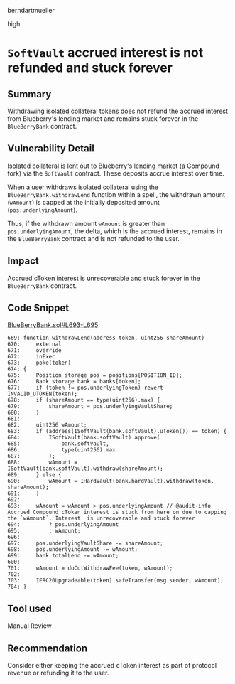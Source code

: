 berndartmueller

high

# `SoftVault` accrued interest is not refunded and stuck forever

## Summary

Withdrawing isolated collateral tokens does not refund the accrued interest from Blueberry's lending market and remains stuck forever in the `BlueBerryBank` contract.

## Vulnerability Detail

Isolated collateral is lent out to Blueberry's lending market (a Compound fork) via the `SoftVault` contract. These deposits accrue interest over time.

When a user withdraws isolated collateral using the `BlueBerryBank.withdrawLend` function within a spell, the withdrawn amount (`wAmount`) is capped at the initially deposited amount (`pos.underlyingAmount`).

Thus, if the withdrawn amount `wAmount` is greater than `pos.underlyingAmount`, the delta, which is the accrued interest, remains in the `BlueBerryBank` contract and is not refunded to the user.

## Impact

Accrued cToken interest is unrecoverable and stuck forever in the `BlueBerryBank` contract.

## Code Snippet

[BlueBerryBank.sol#L693-L695](https://github.com/sherlock-audit/2023-02-blueberry/blob/main/contracts/BlueBerryBank.sol#L693-L695)

```solidity
669: function withdrawLend(address token, uint256 shareAmount)
670:     external
671:     override
672:     inExec
673:     poke(token)
674: {
675:     Position storage pos = positions[POSITION_ID];
676:     Bank storage bank = banks[token];
677:     if (token != pos.underlyingToken) revert INVALID_UTOKEN(token);
678:     if (shareAmount == type(uint256).max) {
679:         shareAmount = pos.underlyingVaultShare;
680:     }
681:
682:     uint256 wAmount;
683:     if (address(ISoftVault(bank.softVault).uToken()) == token) {
684:         ISoftVault(bank.softVault).approve(
685:             bank.softVault,
686:             type(uint256).max
687:         );
688:         wAmount = ISoftVault(bank.softVault).withdraw(shareAmount);
689:     } else {
690:         wAmount = IHardVault(bank.hardVault).withdraw(token, shareAmount);
691:     }
692:
693:     wAmount = wAmount > pos.underlyingAmount // @audit-info Accrued Compound cToken interest is stuck from here on due to capping the `wAmount`. Interest  is unrecoverable and stuck forever
694:         ? pos.underlyingAmount
695:         : wAmount;
696:
697:     pos.underlyingVaultShare -= shareAmount;
698:     pos.underlyingAmount -= wAmount;
699:     bank.totalLend -= wAmount;
600:
701:     wAmount = doCutWithdrawFee(token, wAmount);
702:
703:     IERC20Upgradeable(token).safeTransfer(msg.sender, wAmount);
704: }
```

## Tool used

Manual Review

## Recommendation

Consider either keeping the accrued cToken interest as part of protocol revenue or refunding it to the user.
